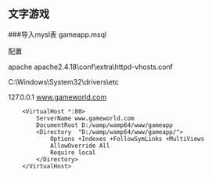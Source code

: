

## 文字游戏

###导入mysl表 gameapp.msql

配置

apache   apache2.4.18\conf\extra\httpd-vhosts.conf

C:\Windows\System32\drivers\etc

127.0.0.1       www.gameworld.com

        <VirtualHost *:80>
            ServerName www.gameworld.com
            DocumentRoot D:/wamp/wamp64/www/gameapp
            <Directory  "D:/wamp/wamp64/www/gameapp/">
                Options +Indexes +FollowSymLinks +MultiViews
                AllowOverride All
                Require local
            </Directory>
        </VirtualHost>
        
